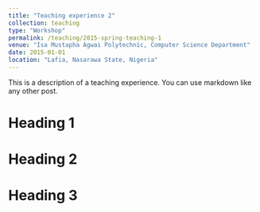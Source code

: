```yaml
---
title: "Teaching experience 2"
collection: teaching
type: "Workshop"
permalink: /teaching/2015-spring-teaching-1
venue: "Isa Mustapha Agwai Polytechnic, Computer Science Department"
date: 2015-01-01
location: "Lafia, Nasarawa State, Nigeria"
---
```


This is a description of a teaching experience. You can use markdown like any other post.

Heading 1
======

Heading 2
======

Heading 3
======
